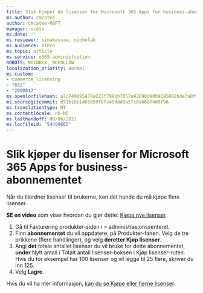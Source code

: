 ```yaml
---
title: Slik kjøper du lisenser for Microsoft 365 Apps for business-abonnementet
ms.author: cmcatee
author: cmcatee-MSFT
manager: scotv
ms.date: ''
ms.reviewer: sinakassaw, nicholak
ms.audience: ITPro
ms.topic: article
ms.service: o365-administration
ROBOTS: NOINDEX, NOFOLLOW
localization_priority: Normal
ms.custom:
- commerce_licensing
- "652"
- "2000017"
ms.openlocfilehash: a7c749095478a227f7981b7057a92690d90b9195802bde3a8f784e25d1ac03a7
ms.sourcegitcommit: d71b18e1403859fbfc45ddd9a57c8ab68f4d9f96
ms.translationtype: MT
ms.contentlocale: nb-NO
ms.lasthandoff: 08/06/2021
ms.locfileid: "54499665"
---
```

# <a name="how-to-buy-licenses-for-your-microsoft-365-apps-for-business-subscription"></a>Slik kjøper du lisenser for Microsoft 365 Apps for business-abonnementet

Når du tilordner lisenser til brukerne, kan det hende du må kjøpe flere lisenser.

**SE en video** som viser hvordan du gjør dette: [Kjøpe nye lisenser](https://go.microsoft.com/fwlink/p/?linkid=2154857)
  
1. Gå til Fakturering produkter-siden i   >  [](https://go.microsoft.com/fwlink/p/?linkid=842054) administrasjonssenteret.
2. Finn **abonnementet** du vil oppdatere, på Produkter-fanen. Velg de tre prikkene (flere handlinger), og velg **deretter Kjøp lisenser**.
3. Angi **det** totale antallet lisenser du  vil bruke for dette abonnementet, **under** Nytt antall i Totalt antall lisenser-boksen i Kjøp lisenser-ruten. Hvis du for eksempel har 100 lisenser og vil legge til 25 flere, skriver du inn 125.
4. Velg **Lagre**.

Hvis du vil ha mer informasjon, [kan du se Kjøpe eller fjerne lisenser](/microsoft-365/commerce/licenses/buy-licenses).